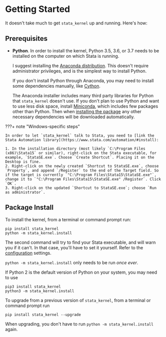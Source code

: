 # Getting Started

It doesn't take much to get `stata_kernel` up and running. Here's how:

## Prerequisites

- **Python**. In order to install the kernel, Python 3.5, 3.6, or 3.7 needs to be installed on the computer on which Stata is running.

    I suggest installing the [Anaconda
    distribution](https://www.anaconda.com/download/). This doesn't require
    administrator privileges, and is the simplest way to install Python.

    If you don't install Python through Anaconda, you may need to install some
    dependencies manually, like [Cython](https://cython.org/#download).

    The Anaconda installer includes many third party libraries for Python that
    `stata_kernel` doesn't use. If you don't plan to use Python and want to use
    less disk space, install [Miniconda](https://conda.io/miniconda.html), which
    includes few packages other than Python. Then when [installing the package](#package-install) any other necessary dependencies will be
    downloaded automatically.


???+ note "Windows-specific steps"

    In order to let `stata_kernel` talk to Stata, you need to [link the Stata Automation library](https://www.stata.com/automation/#install):

    1. In the installation directory (most likely `C:\Program Files (x86)\Stata15` or similar), right-click on the Stata executable, for example, `StataSE.exe`. Choose `Create Shortcut`. Placing it on the Desktop is fine.
    2. Right-click on the newly created `Shortcut to StataSE.exe`, choose `Property`, and append `/Register` to the end of the Target field. So if the target is currently `"C:\Program Files\Stata15\StataSE.exe"`, change it to `"C:\Program Files\Stata15\StataSE.exe" /Register`. Click `OK`.
    3. Right-click on the updated `Shortcut to StataSE.exe`; choose `Run as administrator`.

## Package Install

To install the kernel, from a terminal or command prompt run:

```
pip install stata_kernel
python -m stata_kernel.install
```

The second command will try to find your Stata executable, and will warn you if
it can't. In that case, you'll have to set it yourself. Refer to the
[configuration](using_stata_kernel/configuration.md) settings.

`python -m stata_kernel.install` only needs to be run _once ever_.

If Python 2 is the default version of Python on your system, you may need to use
```
pip3 install stata_kernel
python3 -m stata_kernel.install
```

To upgrade from a previous version of `stata_kernel`, from a terminal or command prompt run

```
pip install stata_kernel --upgrade
```

When upgrading, you don't have to run `python -m stata_kernel.install` again.
